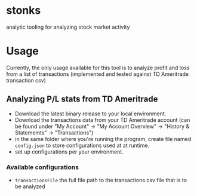 # stonks
analytic tooling for analyzing stock market activity 

# Usage 
Currently, the only usage available for this tool is to analyze profit and loss 
from a list of transactions (implemented and tested against TD Ameritrade transaction csv)

## Analyzing P/L stats from TD Ameritrade
- Download the latest binary release to your local environment. 
- Download the transactions data from your TD Ameritrade account (can be found under "My Account" -> "My Account Overview" -> "History & Statememts" -> "Transactions")
- in the same folder where you're running the program, create file named ```config.json``` to
store configurations used at at runtime. 
- set up configurations per your environment.  

### Available configurations
- ```transactionsFile``` the full file path to the transactions csv file that is to be analyzed